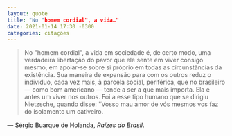 ```yaml
---
layout: quote
title: "No "homem cordial", a vida…"
date: 2021-01-14 17:30 -0300
categories: citações
---
```

>No "homem cordial", a vida em sociedade é, de certo modo, uma verdadeira libertação do pavor que ele sente em viver consigo mesmo, em apoiar-se sobre si próprio em todas as circunstâncias da existência. Sua maneira de expansão para com os outros reduz o indivíduo, cada vez mais, à parcela social, periférica, que no brasileiro — como bom americano — tende a ser a que mais importa. Ela é antes um viver nos outros. Foi a esse tipo humano que se dirigiu Nietzsche, quando disse: "Vosso mau amor de vós mesmos vos faz do isolamento um cativeiro.

— Sérgio Buarque de Holanda, _Raízes do Brasil_.
